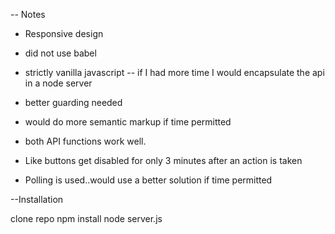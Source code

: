 -- Notes
- Responsive design
- did not use babel
- strictly vanilla javascript -- if I had more time I would encapsulate the api in a node server
- better guarding needed
- would do more semantic markup if time permitted
- both API functions work well.

- Like buttons get disabled for only 3 minutes after an action is taken
- Polling is used..would use a better solution if time permitted

--Installation

clone repo
npm install
node server.js